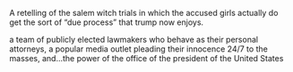 A retelling of the salem witch trials in which the accused girls actually do get the sort of “due process” that trump now enjoys. 

a team of publicly elected lawmakers who behave as their personal attorneys, a popular media outlet pleading their innocence 24/7 to the masses, and...the power of the office of the president of the United States